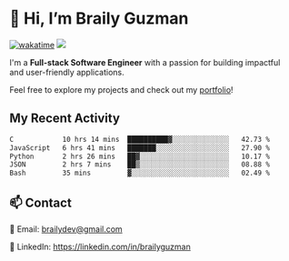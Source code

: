 # 👋 Hi, I’m Braily Guzman
[![wakatime](https://wakatime.com/badge/user/78b9a827-5162-4c58-9330-4ea970cf6de4.svg)](https://wakatime.com/@78b9a827-5162-4c58-9330-4ea970cf6de4)
![](https://komarev.com/ghpvc/?username=brailyguzman)

I'm a **Full-stack Software Engineer** with a passion for building impactful and user-friendly applications.

Feel free to explore my projects and check out my [portfolio](https://braily.dev)!


## My Recent Activity
<!--START_SECTION:waka-->

```txt
C            10 hrs 14 mins  ██████████▓░░░░░░░░░░░░░░   42.73 %
JavaScript   6 hrs 41 mins   ███████░░░░░░░░░░░░░░░░░░   27.90 %
Python       2 hrs 26 mins   ██▓░░░░░░░░░░░░░░░░░░░░░░   10.17 %
JSON         2 hrs 7 mins    ██▒░░░░░░░░░░░░░░░░░░░░░░   08.88 %
Bash         35 mins         ▓░░░░░░░░░░░░░░░░░░░░░░░░   02.49 %
```

<!--END_SECTION:waka-->

## 📫 Contact
📧 Email: brailydev@gmail.com

🔗 LinkedIn: https://linkedin.com/in/brailyguzman
